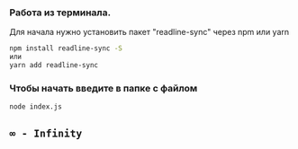 ### Работа из терминала. 
Для начала нужно установить пакет "readline-sync" через npm или yarn 
```bash
npm install readline-sync -S
или
yarn add readline-sync
```

### Чтобы начать введите в папке с файлом 
```bash
node index.js 
```

## `∞ - Infinity`
